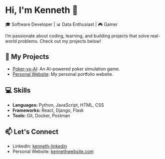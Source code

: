 # Hi, I'm Kenneth 👋

🎓 Software Developer | 📊 Data Enthusiast | 🎮 Gamer

I’m passionate about coding, learning, and building projects that solve real-world problems. Check out my projects below!

## 🚀 My Projects
- [Poker-vs-AI](https://github.com/KennethC12/Poker-vs-AI): An AI-powered poker simulation game.
- [Personal Website](https://chenkenneth.com/): My personal portfolio website.
  
## 💻 Skills
- **Languages:** Python, JavaScript, HTML, CSS
- **Frameworks:** React, Django, Flask
- **Tools:** Git, Docker, Postman

## 📫 Let's Connect
- LinkedIn: [kenneth-linkedin](https://www.linkedin.com/in/kenneth-chen-406860219/)
- Personal Website: [kennethwebsite.com](https://chenkenneth.com/)

